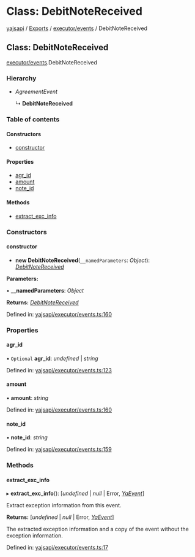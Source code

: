 # Class: DebitNoteReceived

[yajsapi](../yajsapi.md) / [Exports](../modules/) / [executor/events](../modules/executor_events.md) / DebitNoteReceived

## Class: DebitNoteReceived

[executor/events](../modules/executor_events.md).DebitNoteReceived

### Hierarchy

* _AgreementEvent_

  ↳ **DebitNoteReceived**

### Table of contents

#### Constructors

* [constructor](executor_events.debitnotereceived.md#constructor)

#### Properties

* [agr\_id](executor_events.debitnotereceived.md#agr_id)
* [amount](executor_events.debitnotereceived.md#amount)
* [note\_id](executor_events.debitnotereceived.md#note_id)

#### Methods

* [extract\_exc\_info](executor_events.debitnotereceived.md#extract_exc_info)

### Constructors

#### constructor

* **new DebitNoteReceived**\(`__namedParameters`: _Object_\): [_DebitNoteReceived_](executor_events.debitnotereceived.md)

**Parameters:**

• **\_\_namedParameters**: _Object_

**Returns:** [_DebitNoteReceived_](executor_events.debitnotereceived.md)

Defined in: [yajsapi/executor/events.ts:160](https://github.com/golemfactory/yajsapi/blob/289a25a/yajsapi/executor/events.ts#L160)

### Properties

#### agr\_id

• `Optional` **agr\_id**: _undefined_ \| _string_

Defined in: [yajsapi/executor/events.ts:123](https://github.com/golemfactory/yajsapi/blob/289a25a/yajsapi/executor/events.ts#L123)

#### amount

• **amount**: _string_

Defined in: [yajsapi/executor/events.ts:160](https://github.com/golemfactory/yajsapi/blob/289a25a/yajsapi/executor/events.ts#L160)

#### note\_id

• **note\_id**: _string_

Defined in: [yajsapi/executor/events.ts:159](https://github.com/golemfactory/yajsapi/blob/289a25a/yajsapi/executor/events.ts#L159)

### Methods

#### extract\_exc\_info

▸ **extract\_exc\_info**\(\): \[_undefined_ \| _null_ \| Error, [_YaEvent_](executor_events.yaevent.md)\]

Extract exception information from this event.

**Returns:** \[_undefined_ \| _null_ \| Error, [_YaEvent_](executor_events.yaevent.md)\]

The extracted exception information and a copy of the event without the exception information.

Defined in: [yajsapi/executor/events.ts:17](https://github.com/golemfactory/yajsapi/blob/289a25a/yajsapi/executor/events.ts#L17)


